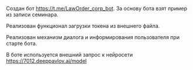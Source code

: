 Создан бот https://t.me/LawOrder_corp_bot. За основу бота взят пример из записи семинара.

Реализован функционал загрузки токена из внешнего файла.

Реализован механизм диалога и информирования пользователя при  старте бота.

В боте используется внешний запрос к нейросети https://7012.deeppavlov.ai/model 
